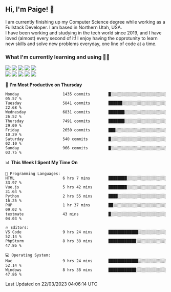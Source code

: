## Hi, I'm Paige! :vulcan_salute:

I am currently finishing up my Computer Science degree while working as a Fullstack Developer. I am based in Northern Utah, USA. \
I have been working and studying in the tech world since 2019, and I have loved (almost) every second of it! I enjoy having the opprotunity to learn new skills and solve new problems everyday, one line of code at a time.  

### What I'm currently learning and using :woman_technologist:
![](https://img.shields.io/badge/Laravel-FF2D20?style=for-the-badge&logo=laravel&logoColor=white) 
![](https://img.shields.io/badge/PHP-777BB4?style=for-the-badge&logo=php&logoColor=white)
![](https://img.shields.io/badge/Vue.js-35495E?style=for-the-badge&logo=vuedotjs&logoColor=4FC08D) 
![](https://img.shields.io/badge/MySQL-005C84?style=for-the-badge&logo=mysql&logoColor=white) 
![](https://img.shields.io/badge/Tailwind_CSS-38B2AC?style=for-the-badge&logo=tailwind-css&logoColor=white) \
![](https://img.shields.io/badge/Python-FFD43B?style=for-the-badge&logo=python&logoColor=blue)
![](https://img.shields.io/badge/Django-092E20?style=for-the-badge&logo=django&logoColor=green)
![](https://img.shields.io/badge/Kotlin-0095D5?&style=for-the-badge&logo=kotlin&logoColor=white)
![](https://img.shields.io/badge/Java-ED8B00?style=for-the-badge&logo=java&logoColor=white)
![](https://img.shields.io/badge/Haskell-5D4F85?style=for-the-badge&logo=haskell&logoColor=white) 

<!--START_SECTION:waka-->
📅 **I'm Most Productive on Thursday** 

```text
Monday                   1435 commits        █░░░░░░░░░░░░░░░░░░░░░░░░   05.57 % 
Tuesday                  5841 commits        ██████░░░░░░░░░░░░░░░░░░░   22.68 % 
Wednesday                6831 commits        ███████░░░░░░░░░░░░░░░░░░   26.52 % 
Thursday                 7491 commits        ███████░░░░░░░░░░░░░░░░░░   29.09 % 
Friday                   2650 commits        ███░░░░░░░░░░░░░░░░░░░░░░   10.29 % 
Saturday                 540 commits         █░░░░░░░░░░░░░░░░░░░░░░░░   02.10 % 
Sunday                   966 commits         █░░░░░░░░░░░░░░░░░░░░░░░░   03.75 % 
```


📊 **This Week I Spent My Time On** 

```text
💬 Programming Languages: 
HTML                     6 hrs 7 mins        ████████░░░░░░░░░░░░░░░░░   33.97 % 
Vue.js                   5 hrs 42 mins       ████████░░░░░░░░░░░░░░░░░   31.64 % 
Python                   2 hrs 55 mins       ████░░░░░░░░░░░░░░░░░░░░░   16.25 % 
PHP                      1 hr 37 mins        ██░░░░░░░░░░░░░░░░░░░░░░░   09.02 % 
textmate                 43 mins             █░░░░░░░░░░░░░░░░░░░░░░░░   04.03 % 

🔥 Editors: 
VS Code                  9 hrs 24 mins       █████████████░░░░░░░░░░░░   52.14 % 
PhpStorm                 8 hrs 38 mins       ████████████░░░░░░░░░░░░░   47.86 % 

💻 Operating System: 
Mac                      9 hrs 24 mins       █████████████░░░░░░░░░░░░   52.14 % 
Windows                  8 hrs 38 mins       ████████████░░░░░░░░░░░░░   47.86 % 
```


 Last Updated on 22/03/2023 04:06:14 UTC
<!--END_SECTION:waka-->
